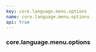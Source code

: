 ```yaml
---
key: core.language.menu.options
name: core.language.menu.options
api: true
---
```


### core.language.menu.options
